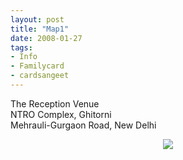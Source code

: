 ```yaml
---
layout: post
title: "Map1"
date: 2008-01-27
tags: 
- Info
- Familycard
- cardsangeet
---
```


<p class="box">
The Reception Venue<br>
NTRO Complex, Ghitorni<br> 
Mehrauli-Gurgaon Road, New Delhi
</p>
<p align="center">
  <img src="https://mahiwedsaniket.github.io/pictures/map1.png"><br>
</p>
